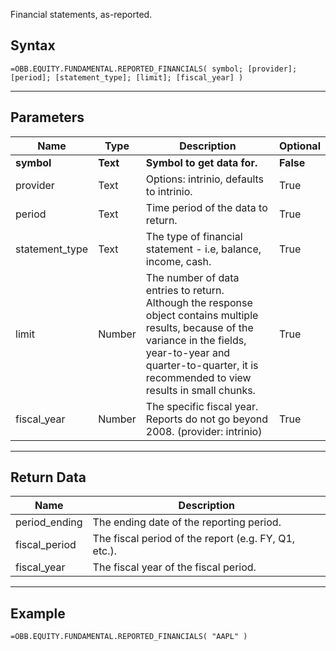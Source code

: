 <!-- markdownlint-disable MD041 -->

Financial statements, as-reported.

## Syntax

```excel wordwrap
=OBB.EQUITY.FUNDAMENTAL.REPORTED_FINANCIALS( symbol; [provider]; [period]; [statement_type]; [limit]; [fiscal_year] )
```

---

## Parameters

| Name | Type | Description | Optional |
| ---- | ---- | ----------- | -------- |
| **symbol** | **Text** | **Symbol to get data for.** | **False** |
| provider | Text | Options: intrinio, defaults to intrinio. | True |
| period | Text | Time period of the data to return. | True |
| statement_type | Text | The type of financial statement - i.e, balance, income, cash. | True |
| limit | Number | The number of data entries to return. Although the response object contains multiple results, because of the variance in the fields, year-to-year and quarter-to-quarter, it is recommended to view results in small chunks. | True |
| fiscal_year | Number | The specific fiscal year.  Reports do not go beyond 2008. (provider: intrinio) | True |

---

## Return Data

| Name | Description |
| ---- | ----------- |
| period_ending | The ending date of the reporting period.  |
| fiscal_period | The fiscal period of the report (e.g. FY, Q1, etc.).  |
| fiscal_year | The fiscal year of the fiscal period.  |
---

## Example

```excel wordwrap
=OBB.EQUITY.FUNDAMENTAL.REPORTED_FINANCIALS( "AAPL" )
```

